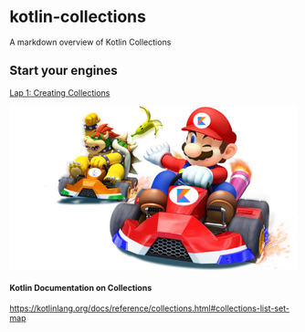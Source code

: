 # kotlin-collections
A markdown overview of Kotlin Collections

## Start your engines

[Lap 1: Creating Collections](/creation.md)

![Mario Kart Passing](/images/mario-kart-passing.png)


#### Kotlin Documentation on Collections
https://kotlinlang.org/docs/reference/collections.html#collections-list-set-map
